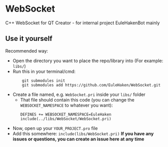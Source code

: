 # WebSocket
C++ WebSocket for QT Creator - for internal project EuleHakenBot mainly

## Use it yourself
Recommended way:
* Open the directory you want to place the repo/library into (For example: `libs/`)
* Run this in your terminal/cmd:
    ```
        git submodules init
        git submodules add https://github.com/EuleHaken/WebSocket.git
    ```
* Create a file named, e.g. `WebSocket.pri` inside your `libs/` folder
    * That file should contain this code (you can change the `WEBSOCKET_NAMESPACE` to whatever you want):
        ```
        DEFINES += WEBSOCKET_NAMESPACE=EuleHaken
        include(../libs/WebSocket/WebSocket.pri)
        ```
* Now, open up your `YOUR_PROJECT.pro` file
* Add this somewhere: `include(libs/WebSocket.pri)`
**If you have any issues or questions, you can create an issue here at any time**
